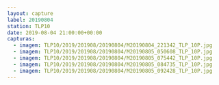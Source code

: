 ```yaml
---
layout: capture
label: 20190804
station: TLP10
date: 2019-08-04 21:00:00+00:00
capturas:
  - imagem: TLP10/2019/201908/20190804/M20190804_221342_TLP_10P.jpg
  - imagem: TLP10/2019/201908/20190804/M20190805_050608_TLP_10P.jpg
  - imagem: TLP10/2019/201908/20190804/M20190805_075442_TLP_10P.jpg
  - imagem: TLP10/2019/201908/20190804/M20190805_084735_TLP_10P.jpg
  - imagem: TLP10/2019/201908/20190804/M20190805_092428_TLP_10P.jpg
---
```

